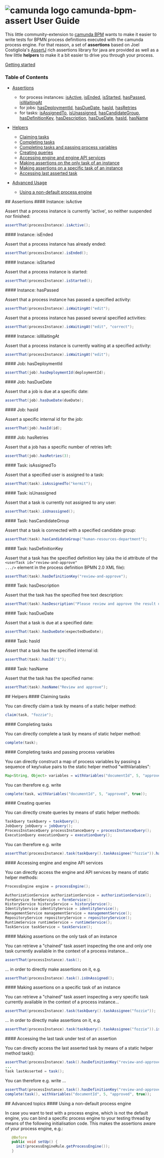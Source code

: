 # ![camunda logo](http://camunda.github.io/camunda-bpm-assert/resources/images/camunda.png)&nbsp;camunda-bpm-assert User Guide

This little community-extension to [camunda BPM](http://camunda.org) wants to make it easier to write tests for BPMN process definitions executed with the camunda process engine. 
For that reason, a set of **assertions** based on Joel Costigliola's [AssertJ](https://github.com/joel-costigliola/assertj-core) rich assertions library for java are provided as well as a few little **helpers** to make it a bit easier to drive you through your process.

[Getting started](../README.md#getting-started)

### Table of Contents

 * [Assertions](#assertions)
   * for process instances: [isActive](#processInstance-isActive), [isEnded](#processInstance-isEnded), [isStarted](#processInstance-isStarted), [hasPassed](#processInstance-hasPassed), [isWaitingAt](#processInstance-isWaitingAt)
   * for jobs: [hasDeploymentId](#job-hasDeploymentId), [hasDueDate](#job-hasDueDate), [hasId](#job-hasId), [hasRetries](#job-hasRetries)
   * for tasks: [isAssignedTo](#task-isAssignedTo), [isUnassigned](#task-isUnassigned), [hasCandidateGroup](#task-hasCandidateGroup), [hasDefinitionKey](#task-hasDefinitionKey), [hasDescription](#task-hasDescription), [hasDueDate](#task-hasDueDate), [hasId](#task-hasId), [hasName](#task-hasName)
 
 * [Helpers](#helpers)
   * [Claiming tasks](#helpers-claim)
   * [Completing tasks](#helpers-complete)
   * [Completing tasks and passing process variables](#helpers-variables)
   * [Creating queries](#helpers-queries)
   * [Accessing engine and engine API services](#helpers-services)
   * [Making assertions on the only task of an instance](#helpers-task)
   * [Making assertions on a specific task of an instance](#helpers-task-taskquery)
   * [Accessing last asserted task](#helpers-task-last)
   
 * [Advanced Usage](#advanced)
   * [Using a non-default process engine](#non-default-engine)

<a name="assertions"/>
## Assertions

<a name="processInstance-isActive"/>
#### Instance: isActive

Assert that a process instance is currently 'active', so neither suspended nor finished:

```java
assertThat(processInstance).isActive();
```

<a name="processInstance-isEnded"/>
#### Instance: isEnded

Assert that a process instance has already ended:

```java
assertThat(processInstance).isEnded();
```

<a name="processInstance-isStarted"/>
#### Instance: isStarted

Assert that a process instance is started:

```java
assertThat(processInstance).isStarted();
```

<a name="processInstance-hasPassed"/>
#### Instance: hasPassed

Assert that a process instance has passed a specified activity:

```java
assertThat(processInstance).isWaitingAt("edit");
```

Assert that a process instance has passed several specified activities:

```java
assertThat(processInstance).isWaitingAt("edit", "correct");
```

<a name="processInstance-isWaitingAt"/>
#### Instance: isWaitingAt

Assert that a process instance is currently waiting at a specified activity:

```java
assertThat(processInstance).isWaitingAt("edit");
```

<a name="job-hasDeploymentId"/>
#### Job: hasDeploymentId

```java
assertThat(job).hasDeploymentId(deploymentId);
```
 
<a name="job-hasDueDate"/>
#### Job: hasDueDate

Assert that a job is due at a specific date:

```java
assertThat(job).hasDueDate(dueDate);
```

<a name="job-hasId"/>
#### Job: hasId

Assert a specific internal id for the job:

```java
assertThat(job).hasId(id);
```

<a name="job-hasRetries"/>
#### Job: hasRetries

Assert that a job has a specific number of retries left:

```java
assertThat(job).hasRetries(3);
```

<a name="task-isAssignedTo"/>
#### Task: isAssignedTo

Assert that a specified user is assigned to a task:

```java
assertThat(task).isAssignedTo("kermit");
```

<a name="task-isUnassigned"/>
#### Task: isUnassigned

Assert that a task is currently not assigned to any user:

```java
assertThat(task).isUnassigned();
```

<a name="task-hasCandidateGroup"/>
#### Task: hasCandidateGroup

Assert that a task is connected with a specified candidate group:

```java
assertThat(task).hasCandidateGroup("human-resources-department");
```

<a name="task-hasDefinitionKey"/>
#### Task: hasDefinitionKey

Assert that a task has the specified definition key (aka the id attribute of the <code>&lt;userTask id="review-and-approve" .../&gt;</code> element in the process definition BPMN 2.0 XML file):

```java
assertThat(task).hasDefinitionKey("review-and-approve");
```

<a name="task-hasDescription"/>
#### Task: hasDescription

Assert that the task has the specified free text description:

```java
assertThat(task).hasDescription("Please review and approve the result document.");
```

<a name="task-hasDueDate"/>
#### Task: hasDueDate

Assert that a task is due at a specified date:

```java
assertThat(task).hasDueDate(expectedDueDate);
```

<a name="task-hasId"/>
#### Task: hasId

Assert that a task has the specified internal id:

```java
assertThat(task).hasId("1");
```

<a name="task-hasName"/>
#### Task: hasName

Assert that the task has the specified name:

```java
assertThat(task).hasName("Review and approve");
```

<a name="helpers"/>
## Helpers

<a name="helpers-claim"/>
#### Claiming tasks

You can directly claim a task by means of a static helper method:

```java
claim(task, "fozzie"); 
```

<a name="helpers-complete"/>
#### Completing tasks

You can directly complete a task by means of static helper method:

```java
complete(task);
```

<a name="helpers-variables"/>
#### Completing tasks and passing process variables

You can directly construct a map of process variables by passing a sequence 
of key/value pairs to the static helper method "withVariables":

```java
Map<String, Object> variables = withVariables("documentId", 5, "approved", true); 
```

You can therefore e.g. write

```java
complete(task, withVariables("documentId", 5, "approved", true)); 
```

<a name="helpers-queries"/>
#### Creating queries

You can directly create queries by means of static helper methods:

```java
TaskQuery taskQuery = taskQuery();
JobQuery jobQuery = jobQuery();
ProcessInstanceQuery processInstanceQuery = processInstanceQuery();
ExecutionQuery executionQuery = executionQuery();
```

You can therefore e.g. write

```java
assertThat(processInstance).task(taskQuery().taskAssignee("fozzie")).hasCandidateGroup("human-resources-department");
```

<a name="helpers-services"/>
#### Accessing engine and engine API services

You can directly access the engine and API services by means of static helper methods:

```java
ProcessEngine engine = processEngine();

AuthorizationService authorizationService = authorizationService();
FormService formService = formService();
HistoryService historyService = historyService();
IdentityService identityService = identityService();
ManagementService managementService = managementService();
RepositoryService repositoryService = repositoryService();
RuntimeService runtimeService = runtimeService();
TaskService taskService = taskService();
```

<a name="helpers-task"/>
#### Making assertions on the only task of an instance
 
You can retrieve a "chained" task assert inspecting the one and only 
one task currently available in the context of a process instance...

```java
assertThat(processInstance).task();
```

... in order to directly make assertions on it, e.g. 

```java
assertThat(processInstance).task().isUnAssigned();
```

<a name="helpers-task-taskquery"/>
#### Making assertions on a specific task of an instance

You can retrieve a "chained" task assert inspecting a very specific task currently 
available in the context of a process instance...

```java
assertThat(processInstance).task(taskQuery().taskAssignee("fozzie"));
```

... in order to directly make assertions on it, e.g. 

```java
assertThat(processInstance).task(taskQuery().taskAssignee("fozzie")).isAssignedTo("fozzie");
```

<a name="helpers-task-last"/>
#### Accessing the last task under test of an assertion

You can directly access the last asserted task by means of a static helper method task():

```java
assertThat(processInstance).task().hasDefinitionKey("review-and-approve")
...
Task lastAsserted = task();
```
  
You can therefore e.g. write ...

```java
assertThat(processInstance).task().hasDefinitionKey("review-and-approve");
complete(task(), withVariables("documentId", 5, "approved", true)); 
```

<a name="advanced"/>
## Advanced topics

<a name="non-default-engine"/>
#### Using a non-default process engine 

In case you want to test with a process engine, which is not the default engine, 
you can bind a specific process engine to your testing thread by means of
the following initialisation code. This makes the assertions aware of your process 
engine, e.g.:
 
```java  
   @Before
   public void setUp() {
     init(processEngineRule.getProcessEngine());
   }
```
